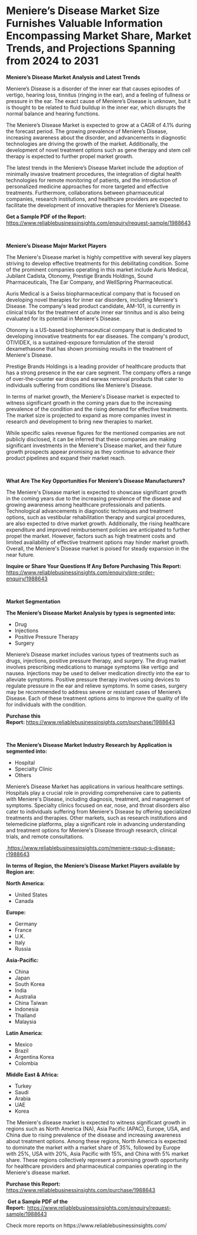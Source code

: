 <p><h1>Meniere’s Disease Market Size Furnishes Valuable Information Encompassing Market Share, Market Trends, and Projections Spanning from 2024 to 2031</h1></p><p><strong>Meniere’s Disease Market Analysis and Latest Trends</strong></p>
<p><p>Meniere’s Disease is a disorder of the inner ear that causes episodes of vertigo, hearing loss, tinnitus (ringing in the ear), and a feeling of fullness or pressure in the ear. The exact cause of Meniere’s Disease is unknown, but it is thought to be related to fluid buildup in the inner ear, which disrupts the normal balance and hearing functions.</p><p>The Meniere’s Disease Market is expected to grow at a CAGR of 4.1% during the forecast period. The growing prevalence of Meniere’s Disease, increasing awareness about the disorder, and advancements in diagnostic technologies are driving the growth of the market. Additionally, the development of novel treatment options such as gene therapy and stem cell therapy is expected to further propel market growth.</p><p>The latest trends in the Meniere’s Disease Market include the adoption of minimally invasive treatment procedures, the integration of digital health technologies for remote monitoring of patients, and the introduction of personalized medicine approaches for more targeted and effective treatments. Furthermore, collaborations between pharmaceutical companies, research institutions, and healthcare providers are expected to facilitate the development of innovative therapies for Meniere’s Disease.</p></p>
<p><strong>Get a Sample PDF of the Report:&nbsp;</strong> <a href="https://www.reliablebusinessinsights.com/enquiry/request-sample/1988643">https://www.reliablebusinessinsights.com/enquiry/request-sample/1988643</a></p>
<p>&nbsp;</p>
<p><strong>Meniere’s Disease Major Market Players</strong></p>
<p><p>The Meniere's Disease market is highly competitive with several key players striving to develop effective treatments for this debilitating condition. Some of the prominent companies operating in this market include Auris Medical, Jubilant Cadista, Otonomy, Prestige Brands Holdings, Sound Pharmaceuticals, The Ear Company, and WellSpring Pharmaceutical.</p><p>Auris Medical is a Swiss biopharmaceutical company that is focused on developing novel therapies for inner ear disorders, including Meniere's Disease. The company's lead product candidate, AM-101, is currently in clinical trials for the treatment of acute inner ear tinnitus and is also being evaluated for its potential in Meniere's Disease.</p><p>Otonomy is a US-based biopharmaceutical company that is dedicated to developing innovative treatments for ear diseases. The company's product, OTIVIDEX, is a sustained-exposure formulation of the steroid dexamethasone that has shown promising results in the treatment of Meniere's Disease.</p><p>Prestige Brands Holdings is a leading provider of healthcare products that has a strong presence in the ear care segment. The company offers a range of over-the-counter ear drops and earwax removal products that cater to individuals suffering from conditions like Meniere's Disease.</p><p>In terms of market growth, the Meniere's Disease market is expected to witness significant growth in the coming years due to the increasing prevalence of the condition and the rising demand for effective treatments. The market size is projected to expand as more companies invest in research and development to bring new therapies to market.</p><p>While specific sales revenue figures for the mentioned companies are not publicly disclosed, it can be inferred that these companies are making significant investments in the Meniere's Disease market, and their future growth prospects appear promising as they continue to advance their product pipelines and expand their market reach.</p></p>
<p>&nbsp;</p>
<p><strong>What Are The Key Opportunities For Meniere’s Disease Manufacturers?</strong></p>
<p><p>The Meniere's Disease market is expected to showcase significant growth in the coming years due to the increasing prevalence of the disease and growing awareness among healthcare professionals and patients. Technological advancements in diagnostic techniques and treatment options, such as vestibular rehabilitation therapy and surgical procedures, are also expected to drive market growth. Additionally, the rising healthcare expenditure and improved reimbursement policies are anticipated to further propel the market. However, factors such as high treatment costs and limited availability of effective treatment options may hinder market growth. Overall, the Meniere's Disease market is poised for steady expansion in the near future.</p></p>
<p><strong>Inquire or Share Your Questions If Any Before Purchasing This Report:</strong> <a href="https://www.reliablebusinessinsights.com/enquiry/pre-order-enquiry/1988643">https://www.reliablebusinessinsights.com/enquiry/pre-order-enquiry/1988643</a></p>
<p>&nbsp;</p>
<p><strong>Market Segmentation</strong></p>
<p><strong>The Meniere’s Disease Market Analysis by types is segmented into:</strong></p>
<p><ul><li>Drug</li><li>Injections</li><li>Positive Pressure Therapy</li><li>Surgery</li></ul></p>
<p><p>Meniere’s Disease market includes various types of treatments such as drugs, injections, positive pressure therapy, and surgery. The drug market involves prescribing medications to manage symptoms like vertigo and nausea. Injections may be used to deliver medication directly into the ear to alleviate symptoms. Positive pressure therapy involves using devices to regulate pressure in the ear and relieve symptoms. In some cases, surgery may be recommended to address severe or resistant cases of Meniere’s Disease. Each of these treatment options aims to improve the quality of life for individuals with the condition.</p></p>
<p><strong>Purchase this Report:&nbsp;</strong><a href="https://www.reliablebusinessinsights.com/purchase/1988643">https://www.reliablebusinessinsights.com/purchase/1988643</a></p>
<p>&nbsp;</p>
<p><strong>The Meniere’s Disease Market Industry Research by Application is segmented into:</strong></p>
<p><ul><li>Hospital</li><li>Specialty Clinic</li><li>Others</li></ul></p>
<p><p>Meniere’s Disease Market has applications in various healthcare settings. Hospitals play a crucial role in providing comprehensive care to patients with Meniere's Disease, including diagnosis, treatment, and management of symptoms. Specialty clinics focused on ear, nose, and throat disorders also cater to individuals suffering from Meniere's Disease by offering specialized treatments and therapies. Other markets, such as research institutions and telemedicine platforms, play a significant role in advancing understanding and treatment options for Meniere's Disease through research, clinical trials, and remote consultations.</p></p>
<p><a href="https://www.reliablebusinessinsights.com/meniere-rsquo-s-disease-r1988643">&nbsp;https://www.reliablebusinessinsights.com/meniere-rsquo-s-disease-r1988643</a></p>
<p><strong>In terms of Region, the Meniere’s Disease Market Players available by Region are:</strong></p>
<p>
    <p> <strong> North America: </strong>
        <ul>
            <li>United States</li>
            <li>Canada</li>
        </ul>
        </p> 
    <p> <strong> Europe: </strong>
        <ul>
            <li>Germany</li>
            <li>France</li>
            <li>U.K.</li>
            <li>Italy</li>
            <li>Russia</li>
        </ul>
        </p> 
    <p> <strong> Asia-Pacific: </strong>
        <ul>
            <li>China</li>
            <li>Japan</li>
            <li>South Korea</li>
            <li>India</li>
            <li>Australia</li>
            <li>China Taiwan</li>
            <li>Indonesia</li>
            <li>Thailand</li>
            <li>Malaysia</li>
        </ul>
        </p> 
    <p> <strong> Latin America: </strong>
        <ul>
            <li>Mexico</li>
            <li>Brazil</li>
            <li>Argentina Korea</li>
            <li>Colombia</li>
        </ul>
        </p> 
    <p> <strong> Middle East & Africa: </strong>
        <ul>
            <li>Turkey</li>
            <li>Saudi</li>
            <li>Arabia</li>
            <li>UAE</li>
            <li>Korea</li>
        </ul>
    </p>
    </p>
<p><p>The Meniere's disease market is expected to witness significant growth in regions such as North America (NA), Asia Pacific (APAC), Europe, USA, and China due to rising prevalence of the disease and increasing awareness about treatment options. Among these regions, North America is expected to dominate the market with a market share of 35%, followed by Europe with 25%, USA with 20%, Asia Pacific with 15%, and China with 5% market share. These regions collectively represent a promising growth opportunity for healthcare providers and pharmaceutical companies operating in the Meniere's disease market.</p></p>
<p><strong>Purchase this Report: </strong><a href="https://www.reliablebusinessinsights.com/purchase/1988643">https://www.reliablebusinessinsights.com/purchase/1988643</a></p>
<p>&nbsp;<strong>Get a Sample PDF of the Report:&nbsp;&nbsp;</strong><a href="https://www.reliablebusinessinsights.com/enquiry/request-sample/1988643">https://www.reliablebusinessinsights.com/enquiry/request-sample/1988643</a></p>
<p><strong></strong></p>
<p>Check more reports on https://www.reliablebusinessinsights.com/</p>